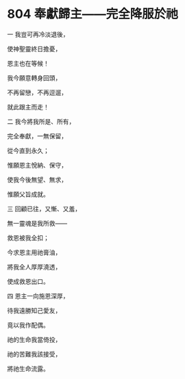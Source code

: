 # 804 奉獻歸主——完全降服於祂

一 我豈可再冷淡退後，

使神聖靈終日擔憂，

恩主也在等候！

我今願意轉身回頭，

不再留戀，不再逗遛，

就此跟主而走！

二 我今將我所是、所有，

完全奉獻，一無保留，

從今直到永久；

惟願恩主悅納、保守，

使我今後無望、無求，

惟願父旨成就。

三 回顧已往，又慚、又羞，

無一靈魂是我所救——

救恩被我全扣；

今求恩主用祂膏油，

將我全人厚厚澆透，

使成救恩出口。

四 恩主一向施恩深厚，

待我遠勝知己愛友，

竟以我作配偶。

祂的生命我當倚投，

祂的苦難我該接受，

將祂生命流露。

